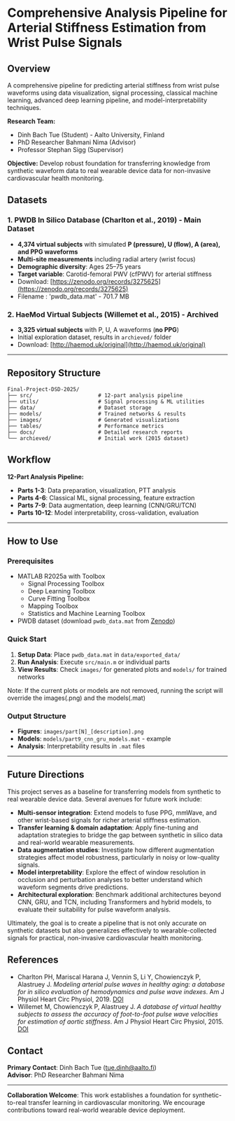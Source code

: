 # Comprehensive Analysis Pipeline for Arterial Stiffness Estimation from Wrist Pulse Signals

## Overview

A comprehensive pipeline for predicting arterial stiffness from wrist pulse waveforms using data visualization, signal processing, classical machine learning, advanced deep learning pipeline, and model-interpretability techniques.

**Research Team:** 
- Dinh Bach Tue (Student) - Aalto University, Finland
- PhD Researcher Bahmani Nima (Advisor)
- Professor Stephan Sigg (Supervisor)

**Objective:** Develop robust foundation for transferring knowledge from synthetic waveform data to real wearable device data for non-invasive cardiovascular health monitoring.

## Datasets

### 1. PWDB In Silico Database (Charlton et al., 2019) - **Main Dataset**
- **4,374 virtual subjects** with simulated **P (pressure), U (flow), A (area), and PPG waveforms**
- **Multi-site measurements** including radial artery (wrist focus)
- **Demographic diversity**: Ages 25–75 years
- **Target variable**: Carotid-femoral PWV (cfPWV) for arterial stiffness
- Download: [https://zenodo.org/records/3275625](https://zenodo.org/records/3275625)
- Filename : 'pwdb_data.mat' - 701.7 MB

### 2. HaeMod Virtual Subjects (Willemet et al., 2015) - **Archived**
- **3,325 virtual subjects** with P, U, A waveforms (**no PPG**)
- Initial exploration dataset, results in `archieved/` folder
- Download: [http://haemod.uk/original](http://haemod.uk/original)
---

## Repository Structure

```
Final-Project-DSD-2025/
├── src/                     # 12-part analysis pipeline
├── utils/                   # Signal processing & ML utilities
├── data/                    # Dataset storage
├── models/                  # Trained networks & results
├── images/                  # Generated visualizations
├── tables/                  # Performance metrics
├── docs/                    # Detailed research reports
└── archieved/               # Initial work (2015 dataset)
```

## Workflow

**12-Part Analysis Pipeline:**
- **Parts 1-3**: Data preparation, visualization, PTT analysis
- **Parts 4-6**: Classical ML, signal processing, feature extraction
- **Parts 7-9**: Data augmentation, deep learning (CNN/GRU/TCN)
- **Parts 10-12**: Model interpretability, cross-validation, evaluation

---

## How to Use

### Prerequisites
- MATLAB R2025a with Toolbox
   + Signal Processing Toolbox
   + Deep Learning Toolbox
   + Curve Fitting Toolbox
   + Mapping Toolbox
   + Statistics and Machine Learning Toolbox
- PWDB dataset (download `pwdb_data.mat` from [Zenodo](https://zenodo.org/records/3275625))

### Quick Start
1. **Setup Data**: Place `pwdb_data.mat` in `data/exported_data/`
2. **Run Analysis**: Execute `src/main.m` or individual parts
3. **View Results**: Check `images/` for generated plots and `models/` for trained networks

Note: If the current plots or models are not removed, running the script will override the images(.png) and the models(.mat)


### Output Structure
- **Figures**: `images/part[N]_[description].png`
- **Models**: `models/part9_cnn_gru_models.mat` - example
- **Analysis**: Interpretability results in `.mat` files

---


## Future Directions
This project serves as a baseline for transferring models from synthetic to real wearable device data. Several avenues for future work include:
- **Multi-sensor integration**: Extend models to fuse PPG, mmWave, and other wrist-based signals for richer arterial stiffness estimation.
- **Transfer learning & domain adaptation**: Apply fine-tuning and adaptation strategies to bridge the gap between synthetic in silico data and real-world wearable measurements.
- **Data augmentation studies**: Investigate how different augmentation strategies affect model robustness, particularly in noisy or low-quality signals.
- **Model interpretability**: Explore the effect of window resolution in occlusion and perturbation analyses to better understand which waveform segments drive predictions.
- **Architectural exploration**: Benchmark additional architectures beyond CNN, GRU, and TCN, including Transformers and hybrid models, to evaluate their suitability for pulse waveform analysis.

Ultimately, the goal is to create a pipeline that is not only accurate on synthetic datasets but also generalizes effectively to wearable-collected signals for practical, non-invasive cardiovascular health monitoring.

## References

- Charlton PH, Mariscal Harana J, Vennin S, Li Y, Chowienczyk P, Alastruey J. *Modeling arterial pulse waves in healthy aging: a database for in silico evaluation of hemodynamics and pulse wave indexes*. Am J Physiol Heart Circ Physiol, 2019. [DOI](https://doi.org/10.1152/ajpheart.00218.2019)
- Willemet M, Chowienczyk P, Alastruey J. *A database of virtual healthy subjects to assess the accuracy of foot-to-foot pulse wave velocities for estimation of aortic stiffness*. Am J Physiol Heart Circ Physiol, 2015. [DOI](https://doi.org/10.1152/ajpheart.00175.2015)

## Contact

**Primary Contact**: Dinh Bach Tue (tue.dinh@aalto.fi)  
**Advisor**: PhD Researcher Bahmani Nima

---

**Collaboration Welcome**: This work establishes a foundation for synthetic-to-real transfer learning in cardiovascular monitoring. We encourage contributions toward real-world wearable device deployment.
